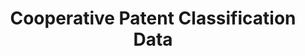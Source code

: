 ---
layout: default
bigquery: https://console.cloud.google.com/bigquery?p=patents-public-data&d=cpc&page=dataset
citation: '“Cooperative Patent Classification” by the EPO and USPTO, for public use. '
contributors: EPO, USPTO
cost: None
description: Cooperative Patent Classification Data contains the scheme and definitions
  of the Cooperative Patent Classification system for classifying patent documents.
  The CPC is the result of a partnership between the EPO and the USPTO in their joint
  effort to develop a common, internationally compatible classification system for
  technical documents, in particular patent publications, which will be used by both
  offices in the patent granting process
documentation: https://www.cooperativepatentclassification.org/cpcSchemeAndDefinitions
last_edit: Mon, 04 Apr 2022 19:07:06 GMT
location: https://www.cooperativepatentclassification.org/index
maintained_by: USPTO, EPO
schema_fields: '[''dateRevised'', ''childGroups'', ''informative_references'', ''definition'',
  ''children'', ''synonyms'', ''ipc_concordant'', ''parents'', ''breakdownCode'',
  ''ipcConcordant'', ''status'', ''title_part'', ''child_groups'', ''symbol'', ''breakdown_code'',
  ''not_allocatable'', ''additional_only'', ''informativeReferences'', ''application_references'',
  ''glossary'', ''residualReferences'', ''applicationReferences'', ''titleFull'',
  ''title_full'', ''limitingReferences'', ''sizeCache'', ''limiting_references'',
  ''titlePart'', ''residual_references'', ''notAllocatable'', ''level'', ''date_revised'']'
shortname: cooperative_patent_classification
tags:
- patents
- science
title: Cooperative Patent Classification Data
uuid: 984374a7-16e9-4b35-9445-458daceb01bf
---